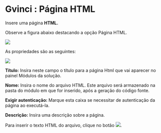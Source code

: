 # Gvinci : Página HTML

Insere uma página **HTML.**

Observe a figura abaixo destacando a opção Página HTML.

![](http://www.gvinci.com.br/manual/8_061.png)

As propriedades são as seguintes:

![](http://www.gvinci.com.br/manual/pghtmlgv5.png)

**Título:** Insira neste campo o título para a página Html que vai aparecer no painel Módulos da solução.

**Nome:** Insira o nome do arquivo HTML. Este arquivo será armazenado na pasta do módulo em que for inserido, após a geração do código fonte.

**Exigir autenticação:** Marque esta caixa se necessitar de autenticação da página ao executá-la.

**Descrição:** Insira uma descrição sobre a página.

Para inserir o texto HTML do arquivo, clique no botão ![](http://www.gvinci.com.br/manual/htmlbtgv5.png).

